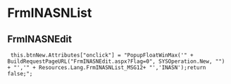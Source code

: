 # FrmINASNList
## FrmINASNEdit

```
 this.btnNew.Attributes["onclick"] = "PopupFloatWinMax('" + BuildRequestPageURL("FrmINASNEdit.aspx?Flag=0", SYSOperation.New, "") + "','" + Resources.Lang.FrmINASNList_MSG12+ "','INASN');return false;";
```
